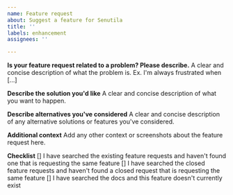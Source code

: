 ```yaml
---
name: Feature request
about: Suggest a feature for Senutila
title: ''
labels: enhancement
assignees: ''

---
```


**Is your feature request related to a problem? Please describe.**
A clear and concise description of what the problem is. Ex. I'm always frustrated when [...]

**Describe the solution you'd like**
A clear and concise description of what you want to happen.

**Describe alternatives you've considered**
A clear and concise description of any alternative solutions or features you've considered.

**Additional context**
Add any other context or screenshots about the feature request here.

**Checklist**
[] I have searched the existing feature requests and haven't found one that is requesting the same feature
[] I have searched the closed feature requests and haven't found a closed request that is requesting the same feature
[] I have searched the docs and this feature doesn't currently exist

